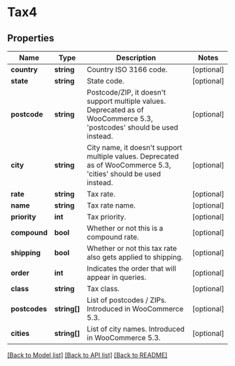 # Tax4

## Properties
Name | Type | Description | Notes
------------ | ------------- | ------------- | -------------
**country** | **string** | Country ISO 3166 code. | [optional] 
**state** | **string** | State code. | [optional] 
**postcode** | **string** | Postcode/ZIP, it doesn&#x27;t support multiple values. Deprecated as of WooCommerce 5.3, &#x27;postcodes&#x27; should be used instead. | [optional] 
**city** | **string** | City name, it doesn&#x27;t support multiple values. Deprecated as of WooCommerce 5.3, &#x27;cities&#x27; should be used instead. | [optional] 
**rate** | **string** | Tax rate. | [optional] 
**name** | **string** | Tax rate name. | [optional] 
**priority** | **int** | Tax priority. | [optional] 
**compound** | **bool** | Whether or not this is a compound rate. | [optional] 
**shipping** | **bool** | Whether or not this tax rate also gets applied to shipping. | [optional] 
**order** | **int** | Indicates the order that will appear in queries. | [optional] 
**class** | **string** | Tax class. | [optional] 
**postcodes** | **string[]** | List of postcodes / ZIPs. Introduced in WooCommerce 5.3. | [optional] 
**cities** | **string[]** | List of city names. Introduced in WooCommerce 5.3. | [optional] 

[[Back to Model list]](../../README.md#documentation-for-models) [[Back to API list]](../../README.md#documentation-for-api-endpoints) [[Back to README]](../../README.md)

